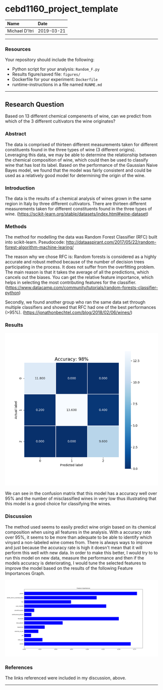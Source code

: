 # cebd1160_project_template

| Name | Date |
|:-------|:---------------|
|Michael D'Itri | 2019-03-21|

-----

### Resources
Your repository should include the following:

- Python script for your analysis: `Random_F.py`
- Results figure/saved file: `figures/`
- Dockerfile for your experiment: `Dockerfile`
- runtime-instructions in a file named `RUNME.md`

-----

## Research Question

Based on 13 different chemical compenents of wine, can we predict from which of the 3 different cultivators the wine originates? 

### Abstract

The data is comprised of thirteen different measurements taken for different constituents found in the three types of wine (3 different origins). Leveraging this data, we may be able to determine the relationship between the chemical composition of wine, which could then be used to classify wine that has lost its label. Based on the performance of the Gaussian Naive Bayes model, we found that the model was fairly consistent and could be used as a relatively good model for determining the origin of the wine.

### Introduction

The data is the results of a chemical analysis of wines grown in the same region in Italy by three different cultivators.
There are thirteen different measurements taken for different constituents found in the three types of wine.
(https://scikit-learn.org/stable/datasets/index.html#wine-dataset)

### Methods

The method for modelling the data was Random Forest Classifier (RFC) built into scikit-learn.
Pseudocode: http://dataaspirant.com/2017/05/22/random-forest-algorithm-machine-learing/

The reason why we chose RFC is:
Random forests is considered as a highly accurate and robust method because of the number of decision trees participating in the process.
It does not suffer from the overfitting problem. The main reason is that it takes the average of all the predictions, which cancels out the biases.
You can get the relative feature importance, which helps in selecting the most contributing features for the classifier.
(https://www.datacamp.com/community/tutorials/random-forests-classifier-python)

Secondly, we found another group who ran the same data set through multiple classifiers and showed that RFC had one of the best performances (>95%). (https://jonathonbechtel.com/blog/2018/02/06/wines/)

### Results

![alt text](https://github.com/mikeditri/Final_Project/blob/master/figures/RFC_Accuracy.png)

We can see in the confusion matrix that this model has a accuracy well over 95% and the number of misclassified wines in very low thus illustrating that this model is a good choice for classifying the wines.

### Discussion

The method used seems to easily predict wine origin based on its chemical composition when using all features in the analysis. With a accuracy rate over 95%, it seems to be more than adequate to be able to identify which vinyard a non-labeled wine comes from. There is always ways to improve and just because the accuracy rate is high it doesn't mean that it will perform this well with new data. In order to make this better, I would try to to run this model on new data, measure the performance and then if the models accuracy is deteriorating, I would tune the selected features to improve the model based on the results of the following Feature Importances Graph.

![alt text](https://github.com/mikeditri/Final_Project/blob/master/figures/Feature_Importances_Accuracy.png) 

### References

The links referenced were included in my discussion, above.

-------
